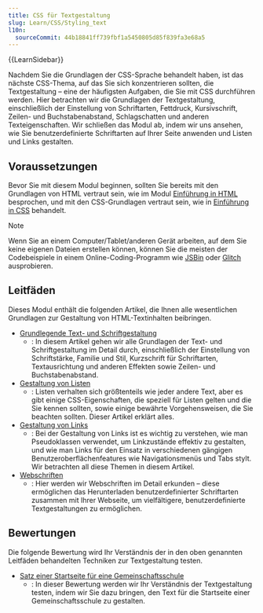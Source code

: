 ```yaml
---
title: CSS für Textgestaltung
slug: Learn/CSS/Styling_text
l10n:
  sourceCommit: 44b18841ff739fbf1a5450805d85f839fa3e68a5
---
```


{{LearnSidebar}}

Nachdem Sie die Grundlagen der CSS-Sprache behandelt haben, ist das nächste CSS-Thema, auf das Sie sich konzentrieren sollten, die Textgestaltung – eine der häufigsten Aufgaben, die Sie mit CSS durchführen werden. Hier betrachten wir die Grundlagen der Textgestaltung, einschließlich der Einstellung von Schriftarten, Fettdruck, Kursivschrift, Zeilen- und Buchstabenabstand, Schlagschatten und anderen Texteigenschaften. Wir schließen das Modul ab, indem wir uns ansehen, wie Sie benutzerdefinierte Schriftarten auf Ihrer Seite anwenden und Listen und Links gestalten.

## Voraussetzungen

Bevor Sie mit diesem Modul beginnen, sollten Sie bereits mit den Grundlagen von HTML vertraut sein, wie im Modul [Einführung in HTML](/de/docs/Learn/HTML/Introduction_to_HTML) besprochen, und mit den CSS-Grundlagen vertraut sein, wie in [Einführung in CSS](/de/docs/Learn/CSS/First_steps) behandelt.

> [!NOTE]
> Wenn Sie an einem Computer/Tablet/anderen Gerät arbeiten, auf dem Sie keine eigenen Dateien erstellen können, können Sie die meisten der Codebeispiele in einem Online-Coding-Programm wie [JSBin](https://jsbin.com/) oder [Glitch](https://glitch.com/) ausprobieren.

## Leitfäden

Dieses Modul enthält die folgenden Artikel, die Ihnen alle wesentlichen Grundlagen zur Gestaltung von HTML-Textinhalten beibringen.

- [Grundlegende Text- und Schriftgestaltung](/de/docs/Learn/CSS/Styling_text/Fundamentals)
  - : In diesem Artikel gehen wir alle Grundlagen der Text- und Schriftgestaltung im Detail durch, einschließlich der Einstellung von Schriftstärke, Familie und Stil, Kurzschrift für Schriftarten, Textausrichtung und anderen Effekten sowie Zeilen- und Buchstabenabstand.
- [Gestaltung von Listen](/de/docs/Learn/CSS/Styling_text/Styling_lists)
  - : Listen verhalten sich größtenteils wie jeder andere Text, aber es gibt einige CSS-Eigenschaften, die speziell für Listen gelten und die Sie kennen sollten, sowie einige bewährte Vorgehensweisen, die Sie beachten sollten. Dieser Artikel erklärt alles.
- [Gestaltung von Links](/de/docs/Learn/CSS/Styling_text/Styling_links)
  - : Bei der Gestaltung von Links ist es wichtig zu verstehen, wie man Pseudoklassen verwendet, um Linkzustände effektiv zu gestalten, und wie man Links für den Einsatz in verschiedenen gängigen Benutzeroberflächenfeatures wie Navigationsmenüs und Tabs stylt. Wir betrachten all diese Themen in diesem Artikel.
- [Webschriften](/de/docs/Learn/CSS/Styling_text/Web_fonts)
  - : Hier werden wir Webschriften im Detail erkunden – diese ermöglichen das Herunterladen benutzerdefinierter Schriftarten zusammen mit Ihrer Webseite, um vielfältigere, benutzerdefinierte Textgestaltungen zu ermöglichen.

## Bewertungen

Die folgende Bewertung wird Ihr Verständnis der in den oben genannten Leitfäden behandelten Techniken zur Textgestaltung testen.

- [Satz einer Startseite für eine Gemeinschaftsschule](/de/docs/Learn/CSS/Styling_text/Typesetting_a_homepage)
  - : In dieser Bewertung werden wir Ihr Verständnis der Textgestaltung testen, indem wir Sie dazu bringen, den Text für die Startseite einer Gemeinschaftsschule zu gestalten.
